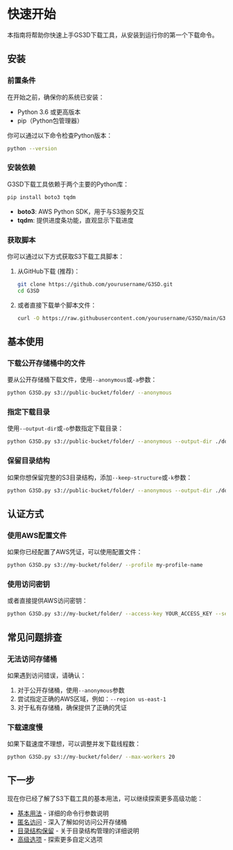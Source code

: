 # 快速开始

本指南将帮助你快速上手GS3D下载工具，从安装到运行你的第一个下载命令。

## 安装

### 前置条件

在开始之前，确保你的系统已安装：

- Python 3.6 或更高版本
- pip（Python包管理器）

你可以通过以下命令检查Python版本：

```bash
python --version
```

### 安装依赖

G3SD下载工具依赖于两个主要的Python库：

```bash
pip install boto3 tqdm
```

- **boto3**: AWS Python SDK，用于与S3服务交互
- **tqdm**: 提供进度条功能，直观显示下载进度

### 获取脚本

你可以通过以下方式获取S3下载工具脚本：

1. 从GitHub下载 (推荐)：
   ```bash
   git clone https://github.com/yourusername/G3SD.git
   cd G3SD
   ```

2. 或者直接下载单个脚本文件：
   ```bash
   curl -O https://raw.githubusercontent.com/yourusername/G3SD/main/G3SD.py
   ```

## 基本使用

### 下载公开存储桶中的文件

要从公开存储桶下载文件，使用`--anonymous`或`-a`参数：

```bash
python G3SD.py s3://public-bucket/folder/ --anonymous
```

### 指定下载目录

使用`--output-dir`或`-o`参数指定下载目录：

```bash
python G3SD.py s3://public-bucket/folder/ --anonymous --output-dir ./downloads
```

### 保留目录结构

如果你想保留完整的S3目录结构，添加`--keep-structure`或`-k`参数：

```bash
python G3SD.py s3://public-bucket/folder/ --anonymous --output-dir ./downloads --keep-structure
```

## 认证方式

### 使用AWS配置文件

如果你已经配置了AWS凭证，可以使用配置文件：

```bash
python G3SD.py s3://my-bucket/folder/ --profile my-profile-name
```

### 使用访问密钥

或者直接提供AWS访问密钥：

```bash
python G3SD.py s3://my-bucket/folder/ --access-key YOUR_ACCESS_KEY --secret-key YOUR_SECRET_KEY
```

## 常见问题排查

### 无法访问存储桶

如果遇到访问错误，请确认：

1. 对于公开存储桶，使用`--anonymous`参数
2. 尝试指定正确的AWS区域，例如：`--region us-east-1`
3. 对于私有存储桶，确保提供了正确的凭证

### 下载速度慢

如果下载速度不理想，可以调整并发下载线程数：

```bash
python G3SD.py s3://my-bucket/folder/ --max-workers 20
```

## 下一步

现在你已经了解了S3下载工具的基本用法，可以继续探索更多高级功能：

- [基本用法](/guide/basic-usage) - 详细的命令行参数说明
- [匿名访问](/guide/anonymous-access) - 深入了解如何访问公开存储桶
- [目录结构保留](/guide/keep-structure) - 关于目录结构管理的详细说明
- [高级选项](/guide/advanced-options) - 探索更多自定义选项